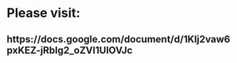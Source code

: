<h1>Please visit:</h1>

<h2>https://docs.google.com/document/d/1Klj2vaw6pxKEZ-jRblg2_oZVl1UlOVJc</h2>

